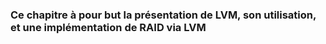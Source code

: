 ### Ce chapitre à pour but la présentation de LVM, son utilisation, et une implémentation de RAID via LVM
